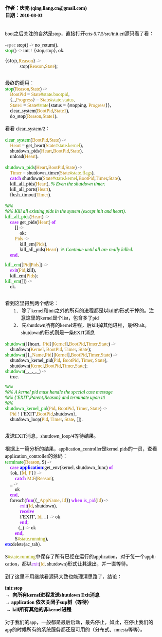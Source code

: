 <!--
author: admin
date: 2010-08-03
title: erlang init stop浅析
tags: Erlang,erlang停止过程,init,otp,stop
category: Erlang
status: publish
summary: 	作者：庆亮 (qing.liang.cn@gmail.com)	日期：2010-08-03	&nbsp;	&nbsp;	boot之后关注的自然是stop，直接打开erts-5.7.5/src/init.erl源码看了看：	&nbsp;	-spec stop() -&gt; no
-->

<p class="MsoNormal" style="margin: 0cm 0cm 0pt">
	<b style="mso-bidi-font-weight: normal"><font color="#000000"><font size="3"><span style="font-family: 宋体; mso-ascii-font-family: calibri; mso-ascii-theme-font: minor-latin; mso-fareast-font-family: 宋体; mso-fareast-theme-font: minor-fareast; mso-hansi-font-family: calibri; mso-hansi-theme-font: minor-latin">作者：庆亮</span><span lang="EN-US"><font face="Calibri"> (qing.liang.cn@gmail.com)<o:p></o:p></font></span></font></font></b>
</p>

<p class="MsoNormal" style="margin: 0cm 0cm 0pt">
	<b style="mso-bidi-font-weight: normal"><font color="#000000"><font size="3"><span style="font-family: 宋体; mso-ascii-font-family: calibri; mso-ascii-theme-font: minor-latin; mso-fareast-font-family: 宋体; mso-fareast-theme-font: minor-fareast; mso-hansi-font-family: calibri; mso-hansi-theme-font: minor-latin">日期：</span><span lang="EN-US"><font face="Calibri">2010-08-03<o:p></o:p></font></span></font></font></b>
</p>

<p class="MsoNormal" style="margin: 0cm 0cm 0pt">
	<span lang="EN-US"><o:p><font color="#000000" face="Calibri" size="3">&nbsp;</font></o:p></span>
</p>

<p class="MsoNormal" style="margin: 0cm 0cm 0pt">
	<span lang="EN-US"><o:p><font color="#000000" face="Calibri" size="3">&nbsp;</font></o:p></span>
</p>

<p class="MsoNormal" style="margin: 0cm 0cm 0pt">
	<font color="#000000"><font size="3"><span lang="EN-US"><font face="Calibri">boot</font></span><span style="font-family: 宋体; mso-ascii-font-family: calibri; mso-ascii-theme-font: minor-latin; mso-fareast-font-family: 宋体; mso-fareast-theme-font: minor-fareast; mso-hansi-font-family: calibri; mso-hansi-theme-font: minor-latin">之后关注的自然是</span><span lang="EN-US"><font face="Calibri">stop</font></span><span style="font-family: 宋体; mso-ascii-font-family: calibri; mso-ascii-theme-font: minor-latin; mso-fareast-font-family: 宋体; mso-fareast-theme-font: minor-fareast; mso-hansi-font-family: calibri; mso-hansi-theme-font: minor-latin">，直接打开</span><span lang="EN-US"><font face="Calibri">erts-5.7.5/src/init.erl</font></span><span style="font-family: 宋体; mso-ascii-font-family: calibri; mso-ascii-theme-font: minor-latin; mso-fareast-font-family: 宋体; mso-fareast-theme-font: minor-fareast; mso-hansi-font-family: calibri; mso-hansi-theme-font: minor-latin">源码看了看：</span></font></font>
</p>

<p class="MsoNormal" style="margin: 0cm 0cm 0pt">
	<span lang="EN-US"><o:p><font color="#000000" face="Calibri" size="3">&nbsp;</font></o:p></span>
</p>

<p align="left" class="MsoNormal" style="text-align: left; margin: 0cm 0cm 0pt">
	<font size="3"><span lang="EN-US" style="font-family: consolas; color: black">-</span><b><span lang="EN-US" style="font-family: consolas; color: #999999">spec</span></b><span lang="EN-US" style="font-family: consolas; color: black"> stop() </span><span lang="EN-US" style="font-family: consolas; color: #666666">-&gt;</span></font><font size="3"><span lang="EN-US" style="font-family: consolas; color: black"> no_return().</span><br />
	<span lang="EN-US" style="font-family: consolas; color: #00a000">stop</span><span lang="EN-US" style="font-family: consolas; color: black">() </span><span lang="EN-US" style="font-family: consolas; color: #666666">-&gt;</span><span lang="EN-US" style="font-family: consolas; color: black"> init </span><span lang="EN-US" style="font-family: consolas; color: #666666">!</span></font><font size="3"><span lang="EN-US" style="font-family: consolas; color: black"> {stop,stop}, ok.</span></font>
</p>

<p>
	<font size="3">{stop,<span lang="EN-US" style="font-family: consolas; color: darkgoldenrod">Reason</span><span lang="EN-US" style="font-family: consolas; color: black">} </span><span lang="EN-US" style="font-family: consolas; color: #666666">-&gt;</span></font><br />
	<span lang="EN-US" style="font-family: consolas; color: black"><font size="3">&nbsp;&nbsp;&nbsp;&nbsp;&nbsp;&nbsp;&nbsp;&nbsp;&nbsp;&nbsp;&nbsp; stop(</font></span><font size="3"><span lang="EN-US" style="font-family: consolas; color: darkgoldenrod">Reason</span><span lang="EN-US" style="font-family: consolas; color: black">,</span><span lang="EN-US" style="font-family: consolas; color: darkgoldenrod">State</span><span lang="EN-US" style="font-family: consolas; color: black">);<!--more--><o:p></o:p></span></font>
</p>

<p align="left" class="MsoNormal" style="text-align: left; margin: 0cm 0cm 0pt">
	<span lang="EN-US" style="font-family: consolas; color: black"><o:p><font size="3">&nbsp;</font></o:p></span>
</p>

<p align="left" class="MsoNormal" style="text-align: left; margin: 0cm 0cm 0pt">
	<span style="font-family: 宋体; color: black; mso-ascii-font-family: consolas; mso-fareast-font-family: 宋体; mso-fareast-theme-font: minor-fareast; mso-hansi-font-family: consolas"><font size="3">最终的调用：</font></span>
</p>

<p align="left" class="MsoNormal" style="text-align: left; margin: 0cm 0cm 0pt">
	<font size="3"><span lang="EN-US" style="font-family: consolas; color: #00a000">stop</span><span lang="EN-US" style="font-family: consolas; color: black">(</span><span lang="EN-US" style="font-family: consolas; color: darkgoldenrod">Reason</span><span lang="EN-US" style="font-family: consolas; color: black">,</span><span lang="EN-US" style="font-family: consolas; color: darkgoldenrod">State</span><span lang="EN-US" style="font-family: consolas; color: black">) </span><span lang="EN-US" style="font-family: consolas; color: #666666">-&gt;</span></font><br />
	<span lang="EN-US" style="font-family: consolas; color: black"><font size="3">&nbsp;&nbsp;&nbsp; </font></span><font size="3"><span lang="EN-US" style="font-family: consolas; color: darkgoldenrod">BootPid</span><span lang="EN-US" style="font-family: consolas; color: black"> </span><span lang="EN-US" style="font-family: consolas; color: #666666">=</span><span lang="EN-US" style="font-family: consolas; color: black"> </span><span lang="EN-US" style="font-family: consolas; color: darkgoldenrod">State</span><span lang="EN-US" style="font-family: consolas; color: #a0a000">#state.bootpid</span></font><font size="3"><span lang="EN-US" style="font-family: consolas; color: black">,<br />
	&nbsp;&nbsp;&nbsp; {_,</span><span lang="EN-US" style="font-family: consolas; color: darkgoldenrod">Progress</span><span lang="EN-US" style="font-family: consolas; color: black">} </span><span lang="EN-US" style="font-family: consolas; color: #666666">=</span><span lang="EN-US" style="font-family: consolas; color: black"> </span><span lang="EN-US" style="font-family: consolas; color: darkgoldenrod">State</span><span lang="EN-US" style="font-family: consolas; color: #a0a000">#state.status</span></font><font size="3"><span lang="EN-US" style="font-family: consolas; color: black">,<br />
	&nbsp;&nbsp;&nbsp; </span><span lang="EN-US" style="font-family: consolas; color: darkgoldenrod">State1</span><span lang="EN-US" style="font-family: consolas; color: black"> </span><span lang="EN-US" style="font-family: consolas; color: #666666">=</span><span lang="EN-US" style="font-family: consolas; color: black"> </span><span lang="EN-US" style="font-family: consolas; color: darkgoldenrod">State</span><span lang="EN-US" style="font-family: consolas; color: #a0a000">#state</span><span lang="EN-US" style="font-family: consolas; color: black">{status </span><span lang="EN-US" style="font-family: consolas; color: #666666">=</span><span lang="EN-US" style="font-family: consolas; color: black"> {stopping, </span><span lang="EN-US" style="font-family: consolas; color: darkgoldenrod">Progress</span></font><font size="3"><span lang="EN-US" style="font-family: consolas; color: black">}},<br />
	&nbsp;&nbsp;&nbsp; clear_system(</span><span lang="EN-US" style="font-family: consolas; color: darkgoldenrod">BootPid</span><span lang="EN-US" style="font-family: consolas; color: black">,</span><span lang="EN-US" style="font-family: consolas; color: darkgoldenrod">State1</span></font><font size="3"><span lang="EN-US" style="font-family: consolas; color: black">),<br />
	&nbsp;&nbsp;&nbsp; do_stop(</span><span lang="EN-US" style="font-family: consolas; color: darkgoldenrod">Reason</span><span lang="EN-US" style="font-family: consolas; color: black">,</span><span lang="EN-US" style="font-family: consolas; color: darkgoldenrod">State1</span><span lang="EN-US" style="font-family: consolas; color: black">).<o:p></o:p></span></font>
</p>

<p align="left" class="MsoNormal" style="text-align: left; margin: 0cm 0cm 0pt">
	<span lang="EN-US" style="font-family: consolas; color: black"><o:p><font size="3">&nbsp;</font></o:p></span>
</p>

<p class="MsoNormal" style="margin: 0cm 0cm 0pt">
	<font color="#000000"><font size="3"><span style="font-family: 宋体; mso-ascii-font-family: calibri; mso-ascii-theme-font: minor-latin; mso-fareast-font-family: 宋体; mso-fareast-theme-font: minor-fareast; mso-hansi-font-family: calibri; mso-hansi-theme-font: minor-latin">看看</span><span lang="EN-US"><font face="Calibri"> clear_system/2</font></span><span style="font-family: 宋体; mso-ascii-font-family: calibri; mso-ascii-theme-font: minor-latin; mso-fareast-font-family: 宋体; mso-fareast-theme-font: minor-fareast; mso-hansi-font-family: calibri; mso-hansi-theme-font: minor-latin">：</span></font></font>
</p>

<p class="MsoNormal" style="margin: 0cm 0cm 0pt">
	<span lang="EN-US"><o:p><font color="#000000" face="Calibri" size="3">&nbsp;</font></o:p></span>
</p>

<p align="left" class="MsoNormal" style="text-align: left; margin: 0cm 0cm 0pt">
	<font size="3"><span lang="EN-US" style="font-family: consolas; color: #00a000">clear_system</span><span lang="EN-US" style="font-family: consolas; color: black">(</span><span lang="EN-US" style="font-family: consolas; color: darkgoldenrod">BootPid</span><span lang="EN-US" style="font-family: consolas; color: black">,</span><span lang="EN-US" style="font-family: consolas; color: darkgoldenrod">State</span><span lang="EN-US" style="font-family: consolas; color: black">) </span><span lang="EN-US" style="font-family: consolas; color: #666666">-&gt;</span></font><br />
	<span lang="EN-US" style="font-family: consolas; color: black"><font size="3">&nbsp;&nbsp;&nbsp; </font></span><font size="3"><span lang="EN-US" style="font-family: consolas; color: darkgoldenrod">Heart</span><span lang="EN-US" style="font-family: consolas; color: black"> </span><span lang="EN-US" style="font-family: consolas; color: #666666">=</span><span lang="EN-US" style="font-family: consolas; color: black"> get_heart(</span><span lang="EN-US" style="font-family: consolas; color: darkgoldenrod">State</span><span lang="EN-US" style="font-family: consolas; color: #a0a000">#state.kernel</span></font><font size="3"><span lang="EN-US" style="font-family: consolas; color: black">),<br />
	&nbsp;&nbsp;&nbsp; shutdown_pids(</span><span lang="EN-US" style="font-family: consolas; color: darkgoldenrod">Heart</span><span lang="EN-US" style="font-family: consolas; color: black">,</span><span lang="EN-US" style="font-family: consolas; color: darkgoldenrod">BootPid</span><span lang="EN-US" style="font-family: consolas; color: black">,</span><span lang="EN-US" style="font-family: consolas; color: darkgoldenrod">State</span></font><font size="3"><span lang="EN-US" style="font-family: consolas; color: black">),<br />
	&nbsp;&nbsp;&nbsp; unload(</span><span lang="EN-US" style="font-family: consolas; color: darkgoldenrod">Heart</span></font><font size="3"><span lang="EN-US" style="font-family: consolas; color: black">).<br />
	&nbsp;&nbsp;&nbsp; </span><br />
	<span lang="EN-US" style="font-family: consolas; color: #00a000">shutdown_pids</span><span lang="EN-US" style="font-family: consolas; color: black">(</span><span lang="EN-US" style="font-family: consolas; color: darkgoldenrod">Heart</span><span lang="EN-US" style="font-family: consolas; color: black">,</span><span lang="EN-US" style="font-family: consolas; color: darkgoldenrod">BootPid</span><span lang="EN-US" style="font-family: consolas; color: black">,</span><span lang="EN-US" style="font-family: consolas; color: darkgoldenrod">State</span><span lang="EN-US" style="font-family: consolas; color: black">) </span><span lang="EN-US" style="font-family: consolas; color: #666666">-&gt;</span></font><br />
	<span lang="EN-US" style="font-family: consolas; color: black"><font size="3">&nbsp;&nbsp;&nbsp; </font></span><font size="3"><span lang="EN-US" style="font-family: consolas; color: darkgoldenrod">Timer</span><span lang="EN-US" style="font-family: consolas; color: black"> </span><span lang="EN-US" style="font-family: consolas; color: #666666">=</span><span lang="EN-US" style="font-family: consolas; color: black"> shutdown_timer(</span><span lang="EN-US" style="font-family: consolas; color: darkgoldenrod">State</span><span lang="EN-US" style="font-family: consolas; color: #a0a000">#state.flags</span></font><font size="3"><span lang="EN-US" style="font-family: consolas; color: black">),<br />
	&nbsp;&nbsp;&nbsp; </span><b><span lang="EN-US" style="font-family: consolas; color: #aa22ff">catch</span></b><span lang="EN-US" style="font-family: consolas; color: black"> shutdown(</span><span lang="EN-US" style="font-family: consolas; color: darkgoldenrod">State</span><span lang="EN-US" style="font-family: consolas; color: #a0a000">#state.kernel</span><span lang="EN-US" style="font-family: consolas; color: black">,</span><span lang="EN-US" style="font-family: consolas; color: darkgoldenrod">BootPid</span><span lang="EN-US" style="font-family: consolas; color: black">,</span><span lang="EN-US" style="font-family: consolas; color: darkgoldenrod">Timer</span><span lang="EN-US" style="font-family: consolas; color: black">,</span><span lang="EN-US" style="font-family: consolas; color: darkgoldenrod">State</span></font><font size="3"><span lang="EN-US" style="font-family: consolas; color: black">),<br />
	&nbsp;&nbsp;&nbsp; kill_all_pids(</span><span lang="EN-US" style="font-family: consolas; color: darkgoldenrod">Heart</span><span lang="EN-US" style="font-family: consolas; color: black">), </span><i><span lang="EN-US" style="font-family: consolas; color: #008800">% Even the shutdown timer.</span></i></font><br />
	<span lang="EN-US" style="font-family: consolas; color: black"><font size="3">&nbsp;&nbsp;&nbsp; kill_all_ports(</font></span><span lang="EN-US" style="font-family: consolas; color: darkgoldenrod"><font size="3">Heart</font></span><font size="3"><span lang="EN-US" style="font-family: consolas; color: black">),<br />
	&nbsp;&nbsp;&nbsp; flush_timout(</span><span lang="EN-US" style="font-family: consolas; color: darkgoldenrod">Timer</span></font><font size="3"><span lang="EN-US" style="font-family: consolas; color: black">).<br />
	&nbsp;&nbsp;&nbsp; </span><br />
	<i><span lang="EN-US" style="font-family: consolas; color: #008800">%%</span></i></font><br />
	<i><span lang="EN-US" style="font-family: consolas; color: #008800"><font size="3">%% Kill all existing pids in the system (except init and heart).</font></span></i><br />
	<font size="3"><span lang="EN-US" style="font-family: consolas; color: #00a000">kill_all_pids</span><span lang="EN-US" style="font-family: consolas; color: black">(</span><span lang="EN-US" style="font-family: consolas; color: darkgoldenrod">Heart</span><span lang="EN-US" style="font-family: consolas; color: black">) </span><span lang="EN-US" style="font-family: consolas; color: #666666">-&gt;</span></font><br />
	<span lang="EN-US" style="font-family: consolas; color: black"><font size="3">&nbsp;&nbsp;&nbsp; </font></span><font size="3"><b><span lang="EN-US" style="font-family: consolas; color: #aa22ff">case</span></b><span lang="EN-US" style="font-family: consolas; color: black"> get_pids(</span><span lang="EN-US" style="font-family: consolas; color: darkgoldenrod">Heart</span><span lang="EN-US" style="font-family: consolas; color: black">) </span><b><span lang="EN-US" style="font-family: consolas; color: #aa22ff">of</span></b></font><br />
	<span lang="EN-US" style="font-family: consolas; color: black"><font size="3">&nbsp;&nbsp;&nbsp;&nbsp;&nbsp;&nbsp;&nbsp; [] </font></span><span lang="EN-US" style="font-family: consolas; color: #666666"><font size="3">-&gt;</font></span><br />
	<span lang="EN-US" style="font-family: consolas; color: black"><font size="3">&nbsp;&nbsp;&nbsp;&nbsp;&nbsp;&nbsp;&nbsp;&nbsp;&nbsp;&nbsp;&nbsp; ok;<br />
	&nbsp;&nbsp;&nbsp;&nbsp;&nbsp;&nbsp;&nbsp; </font></span><font size="3"><span lang="EN-US" style="font-family: consolas; color: darkgoldenrod">Pids</span><span lang="EN-US" style="font-family: consolas; color: black"> </span><span lang="EN-US" style="font-family: consolas; color: #666666">-&gt;</span></font><br />
	<span lang="EN-US" style="font-family: consolas; color: black"><font size="3">&nbsp;&nbsp;&nbsp;&nbsp;&nbsp;&nbsp;&nbsp;&nbsp;&nbsp;&nbsp;&nbsp; kill_em(</font></span><span lang="EN-US" style="font-family: consolas; color: darkgoldenrod"><font size="3">Pids</font></span><font size="3"><span lang="EN-US" style="font-family: consolas; color: black">),<br />
	&nbsp;&nbsp;&nbsp;&nbsp;&nbsp;&nbsp;&nbsp;&nbsp;&nbsp;&nbsp;&nbsp; kill_all_pids(</span><span lang="EN-US" style="font-family: consolas; color: darkgoldenrod">Heart</span><span lang="EN-US" style="font-family: consolas; color: black">)&nbsp; </span><i><span lang="EN-US" style="font-family: consolas; color: #008800">% Continue until all are really killed.</span></i></font><br />
	<span lang="EN-US" style="font-family: consolas; color: black"><font size="3">&nbsp;&nbsp;&nbsp; </font></span><b><span lang="EN-US" style="font-family: consolas; color: #aa22ff"><font size="3">end</font></span></b><font size="3"><span lang="EN-US" style="font-family: consolas; color: black">.</span></font>
</p>

<p>
	<font size="3"><span lang="EN-US" style="font-family: consolas; color: #00a000">kill_em</span><span lang="EN-US" style="font-family: consolas; color: black">([</span><span lang="EN-US" style="font-family: consolas; color: darkgoldenrod">Pid</span><span lang="EN-US" style="font-family: consolas; color: black">|</span><span lang="EN-US" style="font-family: consolas; color: darkgoldenrod">Pids</span><span lang="EN-US" style="font-family: consolas; color: black">]) </span><span lang="EN-US" style="font-family: consolas; color: #666666">-&gt;</span></font><br />
	<span lang="EN-US" style="font-family: consolas; color: black"><font size="3">&nbsp;&nbsp;&nbsp; </font></span><font size="3"><span lang="EN-US" style="font-family: consolas; color: #aa22ff">exit</span><span lang="EN-US" style="font-family: consolas; color: black">(</span><span lang="EN-US" style="font-family: consolas; color: darkgoldenrod">Pid</span></font><font size="3"><span lang="EN-US" style="font-family: consolas; color: black">,kill),<br />
	&nbsp;&nbsp;&nbsp; kill_em(</span><span lang="EN-US" style="font-family: consolas; color: darkgoldenrod">Pids</span></font><font size="3"><span lang="EN-US" style="font-family: consolas; color: black">);</span><br />
	<span lang="EN-US" style="font-family: consolas; color: #00a000">kill_em</span><span lang="EN-US" style="font-family: consolas; color: black">([]) </span><span lang="EN-US" style="font-family: consolas; color: #666666">-&gt;</span></font><br />
	<span lang="EN-US" style="font-family: consolas; color: black"><font size="3">&nbsp;&nbsp;&nbsp; ok.<o:p></o:p></font></span>
</p>

<p align="left" class="MsoNormal" style="text-align: left; margin: 0cm 0cm 0pt">
	<span lang="EN-US" style="font-family: consolas; color: black"><o:p><font size="3">&nbsp;</font></o:p></span>
</p>

<p align="left" class="MsoNormal" style="text-align: left; margin: 0cm 0cm 0pt">
	<font size="3"><span style="font-family: 宋体; color: black; mso-ascii-font-family: consolas; mso-fareast-font-family: 宋体; mso-fareast-theme-font: minor-fareast; mso-hansi-font-family: consolas">看到这里得到两个结论：</span><span lang="EN-US" style="font-family: consolas; color: black"><o:p></o:p></span></font>
</p>

<p align="left" class="MsoListParagraph" style="text-align: left; text-indent: -18pt; margin: 0cm 0cm 0pt 39pt; mso-char-indent-count: 0; mso-list: l0 level1 lfo1">
	<span lang="EN-US" style="font-family: consolas; color: black; mso-fareast-font-family: consolas; mso-bidi-font-family: consolas"><span style="mso-list: ignore"><font size="3">1．</font><span style="font: 7pt 'times new roman'"> </span></span></span><font size="3"><span style="font-family: 宋体; color: black; mso-ascii-font-family: consolas; mso-fareast-font-family: 宋体; mso-fareast-theme-font: minor-fareast; mso-hansi-font-family: consolas">除了</span><span lang="EN-US" style="font-family: consolas; color: black">kernel</span><span style="font-family: 宋体; color: black; mso-ascii-font-family: consolas; mso-fareast-font-family: 宋体; mso-fareast-theme-font: minor-fareast; mso-hansi-font-family: consolas">和</span><span lang="EN-US" style="font-family: consolas; color: black">init</span><span style="font-family: 宋体; color: black; mso-ascii-font-family: consolas; mso-fareast-font-family: 宋体; mso-fareast-theme-font: minor-fareast; mso-hansi-font-family: consolas">之外的所有的进程都是以</span><span lang="EN-US" style="font-family: consolas; color: black">kill</span><span style="font-family: 宋体; color: black; mso-ascii-font-family: consolas; mso-fareast-font-family: 宋体; mso-fareast-theme-font: minor-fareast; mso-hansi-font-family: consolas">的形式干掉的。注意这里的</span><span lang="EN-US" style="font-family: consolas; color: black">kernel</span><span style="font-family: 宋体; color: black; mso-ascii-font-family: consolas; mso-fareast-font-family: 宋体; mso-fareast-theme-font: minor-fareast; mso-hansi-font-family: consolas">是个</span><span lang="EN-US" style="font-family: consolas; color: black">list</span><span style="font-family: 宋体; color: black; mso-ascii-font-family: consolas; mso-fareast-font-family: 宋体; mso-fareast-theme-font: minor-fareast; mso-hansi-font-family: consolas">，包含多了</span><span lang="EN-US" style="font-family: consolas; color: black">pid</span></font>
</p>

<p align="left" class="MsoListParagraph" style="text-align: left; text-indent: -18pt; margin: 0cm 0cm 0pt 39pt; mso-char-indent-count: 0; mso-list: l0 level1 lfo1">
	<span lang="EN-US" style="font-family: consolas; color: black; mso-fareast-font-family: consolas; mso-bidi-font-family: consolas"><span style="mso-list: ignore"><font size="3">2．</font><span style="font: 7pt 'times new roman'"> </span></span></span><font color="#000000"><font size="3"><span style="font-family: 宋体; mso-ascii-font-family: calibri; mso-ascii-theme-font: minor-latin; mso-fareast-font-family: 宋体; mso-fareast-theme-font: minor-fareast; mso-hansi-font-family: calibri; mso-hansi-theme-font: minor-latin">先</span><span lang="EN-US"><font face="Calibri">shutdown</font></span><span style="font-family: 宋体; mso-ascii-font-family: calibri; mso-ascii-theme-font: minor-latin; mso-fareast-font-family: 宋体; mso-fareast-theme-font: minor-fareast; mso-hansi-font-family: calibri; mso-hansi-theme-font: minor-latin">所有的</span><span lang="EN-US"><font face="Calibri">kernel</font></span><span style="font-family: 宋体; mso-ascii-font-family: calibri; mso-ascii-theme-font: minor-latin; mso-fareast-font-family: 宋体; mso-fareast-theme-font: minor-fareast; mso-hansi-font-family: calibri; mso-hansi-theme-font: minor-latin">进程，后</span><span lang="EN-US"><font face="Calibri">kill</font></span><span style="font-family: 宋体; mso-ascii-font-family: calibri; mso-ascii-theme-font: minor-latin; mso-fareast-font-family: 宋体; mso-fareast-theme-font: minor-fareast; mso-hansi-font-family: calibri; mso-hansi-theme-font: minor-latin">掉其他进程，最终</span><span lang="EN-US"><font face="Calibri">halt</font></span><span style="font-family: 宋体; mso-ascii-font-family: calibri; mso-ascii-theme-font: minor-latin; mso-fareast-font-family: 宋体; mso-fareast-theme-font: minor-fareast; mso-hansi-font-family: calibri; mso-hansi-theme-font: minor-latin">。</span><span lang="EN-US"><font face="Calibri">shutdown</font></span><span style="font-family: 宋体; mso-ascii-font-family: calibri; mso-ascii-theme-font: minor-latin; mso-fareast-font-family: 宋体; mso-fareast-theme-font: minor-fareast; mso-hansi-font-family: calibri; mso-hansi-theme-font: minor-latin">的形式则是一条</span><span lang="EN-US"><font face="Calibri">EXIT</font></span><span style="font-family: 宋体; mso-ascii-font-family: calibri; mso-ascii-theme-font: minor-latin; mso-fareast-font-family: 宋体; mso-fareast-theme-font: minor-fareast; mso-hansi-font-family: calibri; mso-hansi-theme-font: minor-latin">消息</span></font></font>
</p>

<p align="left" class="MsoNormal" style="text-align: left; margin: 0cm 0cm 0pt">
	<span lang="EN-US"><o:p><font color="#000000" face="Calibri" size="3">&nbsp;</font></o:p></span>
</p>

<p align="left" class="MsoNormal" style="text-align: left; margin: 0cm 0cm 0pt">
	<font size="3"><span lang="EN-US" style="font-family: consolas; color: #00a000">shutdown</span><span lang="EN-US" style="font-family: consolas; color: black">([{heart,_</span><span lang="EN-US" style="font-family: consolas; color: darkgoldenrod">Pid</span><span lang="EN-US" style="font-family: consolas; color: black">}|</span><span lang="EN-US" style="font-family: consolas; color: darkgoldenrod">Kernel</span><span lang="EN-US" style="font-family: consolas; color: black">],</span><span lang="EN-US" style="font-family: consolas; color: darkgoldenrod">BootPid</span><span lang="EN-US" style="font-family: consolas; color: black">,</span><span lang="EN-US" style="font-family: consolas; color: darkgoldenrod">Timer</span><span lang="EN-US" style="font-family: consolas; color: black">,</span><span lang="EN-US" style="font-family: consolas; color: darkgoldenrod">State</span><span lang="EN-US" style="font-family: consolas; color: black">) </span><span lang="EN-US" style="font-family: consolas; color: #666666">-&gt;</span></font><br />
	<span lang="EN-US" style="font-family: consolas; color: black"><font size="3">&nbsp;&nbsp;&nbsp; shutdown(</font></span><font size="3"><span lang="EN-US" style="font-family: consolas; color: darkgoldenrod">Kernel</span><span lang="EN-US" style="font-family: consolas; color: black">, </span><span lang="EN-US" style="font-family: consolas; color: darkgoldenrod">BootPid</span><span lang="EN-US" style="font-family: consolas; color: black">, </span><span lang="EN-US" style="font-family: consolas; color: darkgoldenrod">Timer</span><span lang="EN-US" style="font-family: consolas; color: black">, </span><span lang="EN-US" style="font-family: consolas; color: darkgoldenrod">State</span></font><font size="3"><span lang="EN-US" style="font-family: consolas; color: black">);</span><br />
	<span lang="EN-US" style="font-family: consolas; color: #00a000">shutdown</span><span lang="EN-US" style="font-family: consolas; color: black">([{_</span><span lang="EN-US" style="font-family: consolas; color: darkgoldenrod">Name</span><span lang="EN-US" style="font-family: consolas; color: black">,</span><span lang="EN-US" style="font-family: consolas; color: darkgoldenrod">Pid</span><span lang="EN-US" style="font-family: consolas; color: black">}|</span><span lang="EN-US" style="font-family: consolas; color: darkgoldenrod">Kernel</span><span lang="EN-US" style="font-family: consolas; color: black">],</span><span lang="EN-US" style="font-family: consolas; color: darkgoldenrod">BootPid</span><span lang="EN-US" style="font-family: consolas; color: black">,</span><span lang="EN-US" style="font-family: consolas; color: darkgoldenrod">Timer</span><span lang="EN-US" style="font-family: consolas; color: black">,</span><span lang="EN-US" style="font-family: consolas; color: darkgoldenrod">State</span><span lang="EN-US" style="font-family: consolas; color: black">) </span><span lang="EN-US" style="font-family: consolas; color: #666666">-&gt;</span></font><br />
	<span lang="EN-US" style="font-family: consolas; color: black"><font size="3">&nbsp;&nbsp;&nbsp; shutdown_kernel_pid(</font></span><font size="3"><span lang="EN-US" style="font-family: consolas; color: darkgoldenrod">Pid</span><span lang="EN-US" style="font-family: consolas; color: black">, </span><span lang="EN-US" style="font-family: consolas; color: darkgoldenrod">BootPid</span><span lang="EN-US" style="font-family: consolas; color: black">, </span><span lang="EN-US" style="font-family: consolas; color: darkgoldenrod">Timer</span><span lang="EN-US" style="font-family: consolas; color: black">, </span><span lang="EN-US" style="font-family: consolas; color: darkgoldenrod">State</span></font><font size="3"><span lang="EN-US" style="font-family: consolas; color: black">),<br />
	&nbsp;&nbsp;&nbsp; shutdown(</span><span lang="EN-US" style="font-family: consolas; color: darkgoldenrod">Kernel</span><span lang="EN-US" style="font-family: consolas; color: black">,</span><span lang="EN-US" style="font-family: consolas; color: darkgoldenrod">BootPid</span><span lang="EN-US" style="font-family: consolas; color: black">,</span><span lang="EN-US" style="font-family: consolas; color: darkgoldenrod">Timer</span><span lang="EN-US" style="font-family: consolas; color: black">,</span><span lang="EN-US" style="font-family: consolas; color: darkgoldenrod">State</span></font><font size="3"><span lang="EN-US" style="font-family: consolas; color: black">);</span><br />
	<span lang="EN-US" style="font-family: consolas; color: #00a000">shutdown</span><span lang="EN-US" style="font-family: consolas; color: black">(_,_,_,_) </span><span lang="EN-US" style="font-family: consolas; color: #666666">-&gt;</span></font><br />
	<span lang="EN-US" style="font-family: consolas; color: black"><font size="3">&nbsp;&nbsp;&nbsp; true.</font></span>
</p>

<p>
	<i><span lang="EN-US" style="font-family: consolas; color: #008800"><font size="3">%%</font></span></i><br />
	<i><span lang="EN-US" style="font-family: consolas; color: #008800"><font size="3">%% A kernel pid must handle the special case message</font></span></i><br />
	<i><span lang="EN-US" style="font-family: consolas; color: #008800"><font size="3">%% {&#39;EXIT&#39;,Parent,Reason} and terminate upon it!</font></span></i><br />
	<i><span lang="EN-US" style="font-family: consolas; color: #008800"><font size="3">%%</font></span></i><br />
	<font size="3"><span lang="EN-US" style="font-family: consolas; color: #00a000">shutdown_kernel_pid</span><span lang="EN-US" style="font-family: consolas; color: black">(</span><span lang="EN-US" style="font-family: consolas; color: darkgoldenrod">Pid</span><span lang="EN-US" style="font-family: consolas; color: black">, </span><span lang="EN-US" style="font-family: consolas; color: darkgoldenrod">BootPid</span><span lang="EN-US" style="font-family: consolas; color: black">, </span><span lang="EN-US" style="font-family: consolas; color: darkgoldenrod">Timer</span><span lang="EN-US" style="font-family: consolas; color: black">, </span><span lang="EN-US" style="font-family: consolas; color: darkgoldenrod">State</span><span lang="EN-US" style="font-family: consolas; color: black">) </span><span lang="EN-US" style="font-family: consolas; color: #666666">-&gt;</span></font><br />
	<span lang="EN-US" style="font-family: consolas; color: black"><font size="3">&nbsp;&nbsp;&nbsp; </font></span><font size="3"><span lang="EN-US" style="font-family: consolas; color: darkgoldenrod">Pid</span><span lang="EN-US" style="font-family: consolas; color: black"> </span><span lang="EN-US" style="font-family: consolas; color: #666666">!</span><span lang="EN-US" style="font-family: consolas; color: black"> {&#39;EXIT&#39;,</span><span lang="EN-US" style="font-family: consolas; color: darkgoldenrod">BootPid</span></font><font size="3"><span lang="EN-US" style="font-family: consolas; color: black">,shutdown},<br />
	&nbsp;&nbsp;&nbsp; shutdown_loop(</span><span lang="EN-US" style="font-family: consolas; color: darkgoldenrod">Pid</span><span lang="EN-US" style="font-family: consolas; color: black">, </span><span lang="EN-US" style="font-family: consolas; color: darkgoldenrod">Timer</span><span lang="EN-US" style="font-family: consolas; color: black">, </span><span lang="EN-US" style="font-family: consolas; color: darkgoldenrod">State</span><span lang="EN-US" style="font-family: consolas; color: black">, []).<o:p></o:p></span></font>
</p>

<p align="left" class="MsoNormal" style="text-align: left; margin: 0cm 0cm 0pt">
	<span lang="EN-US" style="font-family: consolas; color: black"><o:p><font size="3">&nbsp;</font></o:p></span>
</p>

<p align="left" class="MsoNormal" style="text-align: left; margin: 0cm 0cm 0pt">
	<font size="3"><span style="font-family: 宋体; color: black; mso-ascii-font-family: consolas; mso-fareast-font-family: 宋体; mso-fareast-theme-font: minor-fareast; mso-hansi-font-family: consolas">发送</span><span lang="EN-US" style="font-family: consolas; color: black">EXIT</span><span style="font-family: 宋体; color: black; mso-ascii-font-family: consolas; mso-fareast-font-family: 宋体; mso-fareast-theme-font: minor-fareast; mso-hansi-font-family: consolas">消息，</span><span lang="EN-US" style="font-family: consolas; color: black">shutdown_loop/4</span><span style="font-family: 宋体; color: black; mso-ascii-font-family: consolas; mso-fareast-font-family: 宋体; mso-fareast-theme-font: minor-fareast; mso-hansi-font-family: consolas">等待结果。</span></font>
</p>

<p align="left" class="MsoNormal" style="text-align: left; margin: 0cm 0cm 0pt">
	<span lang="EN-US"><o:p><font color="#000000" face="Calibri" size="3">&nbsp;</font></o:p></span>
</p>

<p align="left" class="MsoNormal" style="text-align: left; margin: 0cm 0cm 0pt">
	<font color="#000000"><font size="3"><span style="font-family: 宋体; mso-ascii-font-family: calibri; mso-ascii-theme-font: minor-latin; mso-fareast-font-family: 宋体; mso-fareast-theme-font: minor-fareast; mso-hansi-font-family: calibri; mso-hansi-theme-font: minor-latin">根据上一篇分析的结果，</span><span lang="EN-US"><font face="Calibri">application_controller</font></span><span style="font-family: 宋体; mso-ascii-font-family: calibri; mso-ascii-theme-font: minor-latin; mso-fareast-font-family: 宋体; mso-fareast-theme-font: minor-fareast; mso-hansi-font-family: calibri; mso-hansi-theme-font: minor-latin">是</span><span lang="EN-US"><font face="Calibri">kernel pids</font></span><span style="font-family: 宋体; mso-ascii-font-family: calibri; mso-ascii-theme-font: minor-latin; mso-fareast-font-family: 宋体; mso-fareast-theme-font: minor-fareast; mso-hansi-font-family: calibri; mso-hansi-theme-font: minor-latin">的一员，查看</span><span lang="EN-US"><font face="Calibri">application_controller</font></span><span style="font-family: 宋体; mso-ascii-font-family: calibri; mso-ascii-theme-font: minor-latin; mso-fareast-font-family: 宋体; mso-fareast-theme-font: minor-fareast; mso-hansi-font-family: calibri; mso-hansi-theme-font: minor-latin">的源码：</span></font></font>
</p>

<p align="left" class="MsoNormal" style="text-align: left; margin: 0cm 0cm 0pt">
	<font size="3"><span lang="EN-US" style="font-family: consolas; color: #00a000">terminate</span><span lang="EN-US" style="font-family: consolas; color: black">(</span><span lang="EN-US" style="font-family: consolas; color: darkgoldenrod">Reason</span><span lang="EN-US" style="font-family: consolas; color: black">, S) </span><span lang="EN-US" style="font-family: consolas; color: #666666">-&gt;</span></font><br />
	<span lang="EN-US" style="font-family: consolas; color: black"><font size="3">&nbsp;&nbsp;&nbsp; </font></span><font size="3"><b><span lang="EN-US" style="font-family: consolas; color: #aa22ff">case</span></b><span lang="EN-US" style="font-family: consolas; color: black"> </span><b><span lang="EN-US" style="font-family: consolas; color: blue">application</span></b><span lang="EN-US" style="font-family: consolas; color: black">:get_env(kernel, shutdown_func) </span><b><span lang="EN-US" style="font-family: consolas; color: #aa22ff">of</span></b></font><br />
	<span lang="EN-US" style="font-family: consolas; color: black"><font size="3">&nbsp;&nbsp;&nbsp; {ok, {</font></span><font size="3"><span lang="EN-US" style="font-family: consolas; color: darkgoldenrod">M</span><span lang="EN-US" style="font-family: consolas; color: black">, </span><span lang="EN-US" style="font-family: consolas; color: darkgoldenrod">F</span><span lang="EN-US" style="font-family: consolas; color: black">}} </span><span lang="EN-US" style="font-family: consolas; color: #666666">-&gt;</span></font><br />
	<span lang="EN-US" style="font-family: consolas; color: black"><font size="3">&nbsp;&nbsp;&nbsp;&nbsp;&nbsp;&nbsp;&nbsp; </font></span><font size="3"><b><span lang="EN-US" style="font-family: consolas; color: #aa22ff">catch</span></b><span lang="EN-US" style="font-family: consolas; color: black"> </span><span lang="EN-US" style="font-family: consolas; color: darkgoldenrod">M</span><span lang="EN-US" style="font-family: consolas; color: black">:</span><span lang="EN-US" style="font-family: consolas; color: darkgoldenrod">F</span><span lang="EN-US" style="font-family: consolas; color: black">(</span><span lang="EN-US" style="font-family: consolas; color: darkgoldenrod">Reason</span></font><font size="3"><span lang="EN-US" style="font-family: consolas; color: black">);<br />
	&nbsp;&nbsp;&nbsp; _ </span><span lang="EN-US" style="font-family: consolas; color: #666666">-&gt;</span></font><br />
	<span lang="EN-US" style="font-family: consolas; color: black"><font size="3">&nbsp;&nbsp;&nbsp;&nbsp;&nbsp;&nbsp;&nbsp; ok<br />
	&nbsp;&nbsp;&nbsp; </font></span><b><span lang="EN-US" style="font-family: consolas; color: #aa22ff"><font size="3">end</font></span></b><font size="3"><span lang="EN-US" style="font-family: consolas; color: black">,<br />
	&nbsp;&nbsp;&nbsp; foreach(</span><b><span lang="EN-US" style="font-family: consolas; color: #aa22ff">fun</span></b><span lang="EN-US" style="font-family: consolas; color: black">({_</span><span lang="EN-US" style="font-family: consolas; color: darkgoldenrod">AppName</span><span lang="EN-US" style="font-family: consolas; color: black">, </span><span lang="EN-US" style="font-family: consolas; color: darkgoldenrod">Id</span><span lang="EN-US" style="font-family: consolas; color: black">}) </span><b><span lang="EN-US" style="font-family: consolas; color: #aa22ff">when</span></b><span lang="EN-US" style="font-family: consolas; color: black"> </span><span lang="EN-US" style="font-family: consolas; color: #aa22ff">is_pid</span><span lang="EN-US" style="font-family: consolas; color: black">(</span><span lang="EN-US" style="font-family: consolas; color: darkgoldenrod">Id</span><span lang="EN-US" style="font-family: consolas; color: black">) </span><span lang="EN-US" style="font-family: consolas; color: #666666">-&gt;</span></font><br />
	<font size="3"><span lang="EN-US" style="font-family: consolas; color: black">&nbsp;&nbsp;&nbsp;&nbsp;&nbsp;&nbsp;&nbsp;&nbsp;&nbsp;&nbsp;&nbsp; </span><span lang="EN-US" style="font-family: consolas; color: #aa22ff">exit</span><span lang="EN-US" style="font-family: consolas; color: black">(</span><span lang="EN-US" style="font-family: consolas; color: darkgoldenrod">Id</span></font><font size="3"><span lang="EN-US" style="font-family: consolas; color: black">, shutdown),<br />
	&nbsp;&nbsp;&nbsp;&nbsp;&nbsp;&nbsp;&nbsp;&nbsp;&nbsp;&nbsp;&nbsp; </span><b><span lang="EN-US" style="font-family: consolas; color: #aa22ff">receive</span></b></font><br />
	<span lang="EN-US" style="font-family: consolas; color: black"><font size="3">&nbsp;&nbsp;&nbsp;&nbsp;&nbsp;&nbsp;&nbsp;&nbsp;&nbsp;&nbsp;&nbsp; {&#39;EXIT&#39;, </font></span><font size="3"><span lang="EN-US" style="font-family: consolas; color: darkgoldenrod">Id</span><span lang="EN-US" style="font-family: consolas; color: black">, _} </span><span lang="EN-US" style="font-family: consolas; color: #666666">-&gt;</span></font><font size="3"><span lang="EN-US" style="font-family: consolas; color: black"> ok<br />
	&nbsp;&nbsp;&nbsp;&nbsp;&nbsp;&nbsp;&nbsp;&nbsp;&nbsp;&nbsp;&nbsp; </span><b><span lang="EN-US" style="font-family: consolas; color: #aa22ff">end</span></b></font><font size="3"><span lang="EN-US" style="font-family: consolas; color: black">;<br />
	&nbsp;&nbsp;&nbsp;&nbsp;&nbsp;&nbsp;&nbsp;&nbsp;&nbsp;&nbsp; (_) </span><span lang="EN-US" style="font-family: consolas; color: #666666">-&gt;</span></font><font size="3"><span lang="EN-US" style="font-family: consolas; color: black"> ok<br />
	&nbsp;&nbsp;&nbsp;&nbsp;&nbsp;&nbsp;&nbsp; </span><b><span lang="EN-US" style="font-family: consolas; color: #aa22ff">end</span></b></font><font size="3"><span lang="EN-US" style="font-family: consolas; color: black">,<br />
	&nbsp;&nbsp;&nbsp;&nbsp;&nbsp;&nbsp;&nbsp; S</span><span lang="EN-US" style="font-family: consolas; color: #a0a000">#state.running</span></font><font size="3"><span lang="EN-US" style="font-family: consolas; color: black">),</span><br />
	<b><span lang="EN-US" style="font-family: consolas; color: blue">ets</span></b><span lang="EN-US" style="font-family: consolas; color: black">:delete(ac_tab).<o:p></o:p></span></font>
</p>

<p align="left" class="MsoNormal" style="text-align: left; margin: 0cm 0cm 0pt">
	<span lang="EN-US" style="font-family: consolas; color: black"><o:p><font size="3">&nbsp;</font></o:p></span>
</p>

<p align="left" class="MsoNormal" style="text-align: left; margin: 0cm 0cm 0pt">
	<font size="3"><span lang="EN-US" style="font-family: consolas; color: black">S</span><span lang="EN-US" style="font-family: consolas; color: #a0a000">#state.running</span><font color="#000000"><span style="font-family: 宋体; mso-ascii-font-family: calibri; mso-ascii-theme-font: minor-latin; mso-fareast-font-family: 宋体; mso-fareast-theme-font: minor-fareast; mso-hansi-font-family: calibri; mso-hansi-theme-font: minor-latin">中保存了所有已经在运行的</span><span lang="EN-US"><font face="Calibri">application</font></span><span style="font-family: 宋体; mso-ascii-font-family: calibri; mso-ascii-theme-font: minor-latin; mso-fareast-font-family: 宋体; mso-fareast-theme-font: minor-fareast; mso-hansi-font-family: calibri; mso-hansi-theme-font: minor-latin">，对于每一个</span><span lang="EN-US"><font face="Calibri">application</font></span><span style="font-family: 宋体; mso-ascii-font-family: calibri; mso-ascii-theme-font: minor-latin; mso-fareast-font-family: 宋体; mso-fareast-theme-font: minor-fareast; mso-hansi-font-family: calibri; mso-hansi-theme-font: minor-latin">，都以</span></font><span lang="EN-US" style="font-family: consolas; color: #aa22ff">exit</span><span lang="EN-US" style="font-family: consolas; color: black">(</span><span lang="EN-US" style="font-family: consolas; color: darkgoldenrod">Id</span><span lang="EN-US" style="font-family: consolas; color: black">, shutdown)</span><span style="font-family: 宋体; color: black; mso-ascii-font-family: consolas; mso-fareast-font-family: 宋体; mso-fareast-theme-font: minor-fareast; mso-hansi-font-family: consolas">形式让其退出，并一直等待。</span></font>
</p>

<p align="left" class="MsoNormal" style="text-align: left; text-indent: 9pt; margin: 0cm 0cm 0pt">
	<span lang="EN-US"><o:p><font color="#000000" face="Calibri" size="3">&nbsp;</font></o:p></span>
</p>

<p align="left" class="MsoNormal" style="text-align: left; margin: 0cm 0cm 0pt">
	<span style="font-family: 宋体; mso-ascii-font-family: calibri; mso-ascii-theme-font: minor-latin; mso-fareast-font-family: 宋体; mso-fareast-theme-font: minor-fareast; mso-hansi-font-family: calibri; mso-hansi-theme-font: minor-latin"><font color="#000000" size="3">到了这里不用继续看源码大致也能理清思路了，结论：</font></span>
</p>

<p align="left" class="MsoNormal" style="text-align: left; margin: 0cm 0cm 0pt">
	<span lang="EN-US"><o:p><font color="#000000" face="Calibri" size="3">&nbsp;</font></o:p></span>
</p>

<p align="left" class="MsoNormal" style="text-align: left; margin: 0cm 0cm 0pt">
	<b style="mso-bidi-font-weight: normal"><span lang="EN-US"><font face="Calibri"><font size="3"><font color="#000000">init:stop<span style="mso-spacerun: yes">&nbsp; </span><o:p></o:p></font></font></font></span></b>
</p>

<p align="left" class="MsoNormal" style="text-align: left; margin: 0cm 0cm 0pt">
	<font size="3"><font color="#000000"><b style="mso-bidi-font-weight: normal"><span style="font-family: 宋体; mso-ascii-font-family: calibri; mso-ascii-theme-font: minor-latin; mso-fareast-font-family: 宋体; mso-fareast-theme-font: minor-fareast; mso-hansi-font-family: calibri; mso-hansi-theme-font: minor-latin">&rarr;</span><span lang="EN-US"><span style="mso-spacerun: yes"><font face="Calibri">&nbsp; </font></span></span></b><b style="mso-bidi-font-weight: normal"><span style="font-family: 宋体; mso-ascii-font-family: calibri; mso-ascii-theme-font: minor-latin; mso-fareast-font-family: 宋体; mso-fareast-theme-font: minor-fareast; mso-hansi-font-family: calibri; mso-hansi-theme-font: minor-latin">向所有</span><span lang="EN-US"><font face="Calibri">kernel</font></span></b><b style="mso-bidi-font-weight: normal"><span style="font-family: 宋体; mso-ascii-font-family: calibri; mso-ascii-theme-font: minor-latin; mso-fareast-font-family: 宋体; mso-fareast-theme-font: minor-fareast; mso-hansi-font-family: calibri; mso-hansi-theme-font: minor-latin">进程发送</span><span lang="EN-US"><font face="Calibri">shutdown Exit</font></span></b><b style="mso-bidi-font-weight: normal"><span style="font-family: 宋体; mso-ascii-font-family: calibri; mso-ascii-theme-font: minor-latin; mso-fareast-font-family: 宋体; mso-fareast-theme-font: minor-fareast; mso-hansi-font-family: calibri; mso-hansi-theme-font: minor-latin">消息</span><font face="Calibri"> <span lang="EN-US"><o:p></o:p></span></font></b></font></font>
</p>

<p align="left" class="MsoNormal" style="text-align: left; margin: 0cm 0cm 0pt">
	<font size="3"><font color="#000000"><b style="mso-bidi-font-weight: normal"><span style="font-family: 宋体; mso-ascii-font-family: calibri; mso-ascii-theme-font: minor-latin; mso-fareast-font-family: 宋体; mso-fareast-theme-font: minor-fareast; mso-hansi-font-family: calibri; mso-hansi-theme-font: minor-latin">&rarr;</span><span lang="EN-US"><font face="Calibri"> application </font></span></b><b style="mso-bidi-font-weight: normal"><span style="font-family: 宋体; mso-ascii-font-family: calibri; mso-ascii-theme-font: minor-latin; mso-fareast-font-family: 宋体; mso-fareast-theme-font: minor-fareast; mso-hansi-font-family: calibri; mso-hansi-theme-font: minor-latin">依次关闭子</span><span lang="EN-US"><font face="Calibri">sup</font></span></b><b style="mso-bidi-font-weight: normal"><span style="font-family: 宋体; mso-ascii-font-family: calibri; mso-ascii-theme-font: minor-latin; mso-fareast-font-family: 宋体; mso-fareast-theme-font: minor-fareast; mso-hansi-font-family: calibri; mso-hansi-theme-font: minor-latin">树（等待）</span><span lang="EN-US"><o:p></o:p></span></b></font></font>
</p>

<p align="left" class="MsoNormal" style="text-align: left; margin: 0cm 0cm 0pt">
	<font size="3"><font color="#000000"><b style="mso-bidi-font-weight: normal"><span lang="EN-US"><span style="mso-spacerun: yes"><font face="Calibri">&nbsp;</font></span></span></b><b style="mso-bidi-font-weight: normal"><span style="font-family: 宋体; mso-ascii-font-family: calibri; mso-ascii-theme-font: minor-latin; mso-fareast-font-family: 宋体; mso-fareast-theme-font: minor-fareast; mso-hansi-font-family: calibri; mso-hansi-theme-font: minor-latin">&rarr;</span><span lang="EN-US"><font face="Calibri"> kill</font></span></b><b style="mso-bidi-font-weight: normal"><span style="font-family: 宋体; mso-ascii-font-family: calibri; mso-ascii-theme-font: minor-latin; mso-fareast-font-family: 宋体; mso-fareast-theme-font: minor-fareast; mso-hansi-font-family: calibri; mso-hansi-theme-font: minor-latin">所有其他的非</span><span lang="EN-US"><font face="Calibri">kernel</font></span></b><b style="mso-bidi-font-weight: normal"><span style="font-family: 宋体; mso-ascii-font-family: calibri; mso-ascii-theme-font: minor-latin; mso-fareast-font-family: 宋体; mso-fareast-theme-font: minor-fareast; mso-hansi-font-family: calibri; mso-hansi-theme-font: minor-latin">进程</span><span lang="EN-US"><o:p></o:p></span></b></font></font>
</p>

<p align="left" class="MsoNormal" style="text-align: left; margin: 0cm 0cm 0pt">
	<span lang="EN-US"><o:p><font color="#000000" face="Calibri" size="3">&nbsp;</font></o:p></span>
</p>

<p align="left" class="MsoNormal" style="text-align: left; margin: 0cm 0cm 0pt">
	<font size="3"><font color="#000000"><span style="font-family: 宋体; mso-ascii-font-family: calibri; mso-ascii-theme-font: minor-latin; mso-fareast-font-family: 宋体; mso-fareast-theme-font: minor-fareast; mso-hansi-font-family: calibri; mso-hansi-theme-font: minor-latin">对于我们的</span><span lang="EN-US"><font face="Calibri">app</font></span><span style="font-family: 宋体; mso-ascii-font-family: calibri; mso-ascii-theme-font: minor-latin; mso-fareast-font-family: 宋体; mso-fareast-theme-font: minor-fareast; mso-hansi-font-family: calibri; mso-hansi-theme-font: minor-latin">，一般都是最后启动，最先停止，如此，在停止我们的</span><span lang="EN-US"><font face="Calibri">app</font></span><span style="font-family: 宋体; mso-ascii-font-family: calibri; mso-ascii-theme-font: minor-latin; mso-fareast-font-family: 宋体; mso-fareast-theme-font: minor-fareast; mso-hansi-font-family: calibri; mso-hansi-theme-font: minor-latin">的时候所有的系统服务都还是可用的（分布式、</span><span lang="EN-US"><font face="Calibri">mnesia</font></span><span style="font-family: 宋体; mso-ascii-font-family: calibri; mso-ascii-theme-font: minor-latin; mso-fareast-font-family: 宋体; mso-fareast-theme-font: minor-fareast; mso-hansi-font-family: calibri; mso-hansi-theme-font: minor-latin">等等）。</span></font></font>
</p>
